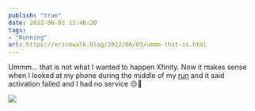 ```yaml
---
publish: "true"
date: 2022-06-03 12:46:20
tags:
- "Running"
url: https://ericmwalk.blog/2022/06/03/ummm-that-is.html
---
```

Ummm… that is not what I wanted to happen Xfinity. Now it makes sense when I looked at my phone during the middle of my [run](https://ericmwalk.blog/2022/06/03/just-beautiful-outside.html) and it said activation failed and I had no service 😒🤬


![](https://ericmwalk.blog/uploads/2022/737799d1f5.jpg)
